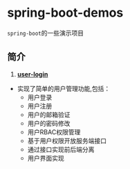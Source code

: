 # spring-boot-demos

`spring-boot`的一些演示项目

## 简介

1. **[user-login]**
* 实现了简单的用户管理功能,包括：
  * 用户登录
  * 用户注册
  * 用户的邮箱验证
  * 用户的密码修改
  * 用户RBAC权限管理  
  * 基于用户权限开放服务端接口
  * 通过接口实现前后端分离
  * 用户界面实现



[user-login]:./user-login/README.MD